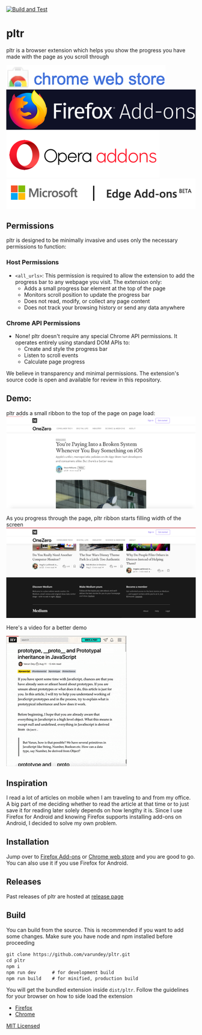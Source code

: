 [![Build and Test](https://github.com/varundey/pltr/actions/workflows/build.yml/badge.svg)](https://github.com/varundey/pltr/actions/workflows/build.yml)

# pltr

pltr is a browser extension which helps you show the progress you have made with the page as you scroll through

[![Chrome web store](https://raw.githubusercontent.com/varundey/pltr/master/assets/chrome%20web%20store.png)](https://chrome.google.com/webstore/detail/pltr/jnandbgcohcjgonlhmgpjlcpbkaccbnk)
[![Firefox Add-ons](https://raw.githubusercontent.com/varundey/pltr/master/assets/firefox%20add-ons.png)](https://addons.mozilla.org/en-US/firefox/addon/pltr/)
[![Opera addons](https://raw.githubusercontent.com/varundey/pltr/master/assets/opera%20addons.png)](https://addons.opera.com/en/extensions/details/pltr/)
[![Edge Add-ons](https://raw.githubusercontent.com/varundey/pltr/master/assets/microsoft%20add-ons.png)](https://microsoftedge.microsoft.com/addons/detail/innnpngkjjjanfadleaidackgdppicab)

## Permissions

pltr is designed to be minimally invasive and uses only the necessary permissions to function:

### Host Permissions
- `<all_urls>`: This permission is required to allow the extension to add the progress bar to any webpage you visit. The extension only:
  - Adds a small progress bar element at the top of the page
  - Monitors scroll position to update the progress bar
  - Does not read, modify, or collect any page content
  - Does not track your browsing history or send any data anywhere

### Chrome API Permissions
- None! pltr doesn't require any special Chrome API permissions. It operates entirely using standard DOM APIs to:
  - Create and style the progress bar
  - Listen to scroll events
  - Calculate page progress

We believe in transparency and minimal permissions. The extension's source code is open and available for review in this repository.

## Demo:
pltr adds a small ribbon to the top of the page on page load:
![pltr showing small red ribbon on top of page upon load](https://raw.githubusercontent.com/varundey/pltr/master/assets/page%20load%20screenshot.png "Page load")

As you progress through the page, pltr ribbon starts filling width of the screen
![pltr ribbon filling width of page on scrolling to the bottom](https://raw.githubusercontent.com/varundey/pltr/master/assets/page%20scrolled%20screenshot.png "Page scrolled")

Here's a video for a better demo

![pltr video demo showing how the ribbon advances on page progress](https://raw.githubusercontent.com/varundey/pltr/master/assets/pltr%20video.gif "pltr video demo")

## Inspiration
I read a lot of articles on mobile when I am traveling to and from my office. A big part of me deciding whether to read the article at that time or to just save it for reading later solely depends on how lengthy it is. Since I use Firefox for Android and knowing Firefox supports installing add-ons on Android, I decided to solve my own problem.

## Installation
Jump over to [Firefox Add-ons](https://addons.mozilla.org/en-US/firefox/addon/pltr/) or [Chrome web store](https://chrome.google.com/webstore/detail/pltr/jnandbgcohcjgonlhmgpjlcpbkaccbnk) and you are good to go. You can also use it if you use Firefox for Android.

## Releases
Past releases of pltr are hosted at [release page](https://github.com/varundey/pltr/releases)

## Build
You can build from the source. This is recommended if you want to add some changes. Make sure you have node and npm installed before proceeding
```shell
git clone https://github.com/varundey/pltr.git
cd pltr
npm i
npm run dev      # for development build
npm run build    # for minified, production build
```
You will get the bundled extension inside `dist/pltr`. Follow the guidelines for your browser on how to side load the extension
- [Firefox](https://developer.mozilla.org/en-US/docs/Mozilla/Add-ons/WebExtensions/Distribution_options/Sideloading_add-ons)
- [Chrome](https://support.google.com/chrome/a/answer/2714278)


[MIT Licensed](https://varundey.mit-license.org/)